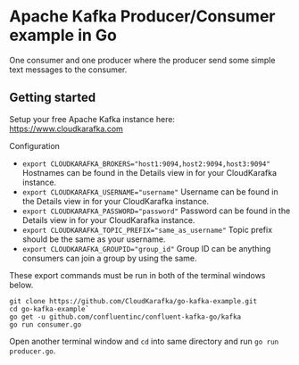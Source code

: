 # Apache Kafka Producer/Consumer example in Go

One consumer and one producer where the producer send some simple text messages to the consumer.

## Getting started

Setup your free Apache Kafka instance here: https://www.cloudkarafka.com

Configuration

* `export CLOUDKARAFKA_BROKERS="host1:9094,host2:9094,host3:9094"`
  Hostnames can be found in the Details view in for your CloudKarafka instance.
* `export CLOUDKARAFKA_USERNAME="username"`
  Username can be found in the Details view in for your CloudKarafka instance.
* `export CLOUDKARAFKA_PASSWORD="password"`
  Password can be found in the Details view in for your CloudKarafka instance.
* `export CLOUDKARAFKA_TOPIC_PREFIX="same_as_username"`
  Topic prefix should be the same as your username.
* `export CLOUDKARAFKA_GROUPID="group_id"`
  Group ID can be anything consumers can join a group by using the same.


These export commands must be run in both of the terminal windows below.

```
git clone https://github.com/CloudKarafka/go-kafka-example.git
cd go-kafka-example`
go get -u github.com/confluentinc/confluent-kafka-go/kafka
go run consumer.go
```

Open another terminal window and `cd` into same directory and run `go run producer.go`.
